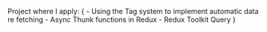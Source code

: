 Project where I apply: {
    - Using the Tag system to implement automatic data re fetching
    - Async Thunk functions in Redux 
    - Redux Toolkit Query 
}